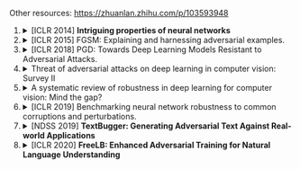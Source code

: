 Other resources: https://zhuanlan.zhihu.com/p/103593948


1. <details>
    <summary>[ICLR 2014] <b>Intriguing properties of neural networks</b></summary>
    <ul>
        <li>Adding slight perturbations to samples can cause neural network models to misclassify these samples.</li>
        <li>These samples are referred to as <b>adversarial examples</b>.</li>
        <li>This paper is generally considered the seminal work on adversarial examples.</li>
    </ul>
   </details>

2. <details>
          <summary>[ICLR 2015] FGSM: Explaining and harnessing adversarial examples.</summary>
     <ul>
        <li>Neural networks are vulnerable to adversarial examples due to their <b>inherent linearity</b> in high-dimensional spaces.</li>
        <li>Introduces the Fast Gradient Sign Method (FGSM), a technique to efficiently generate adversarial examples.</li>
    </ul>
   </details>

3. <details>
          <summary>[ICLR 2018] PGD: Towards Deep Learning Models Resistant to Adversarial Attacks.</summary>
   </details>

4. <details>
          <summary>Threat of adversarial attacks on deep learning in computer vision: Survey II</summary>
   </details>

5. <details>
          <summary>A systematic review of robustness in deep learning for computer vision: Mind the gap?</summary>
   </details>

6. <details>
          <summary>[ICLR 2019] Benchmarking neural network robustness to common corruptions and perturbations.</summary>
   </details>

7. <details>
          <summary>[NDSS 2019] <b>TextBugger: Generating Adversarial Text Against Real-world Applications</b></summary>
   </details>

8. <details>
          <summary>[ICLR 2020] <b>FreeLB: Enhanced Adversarial Training for Natural Language Understanding</b></summary>
   </details>


